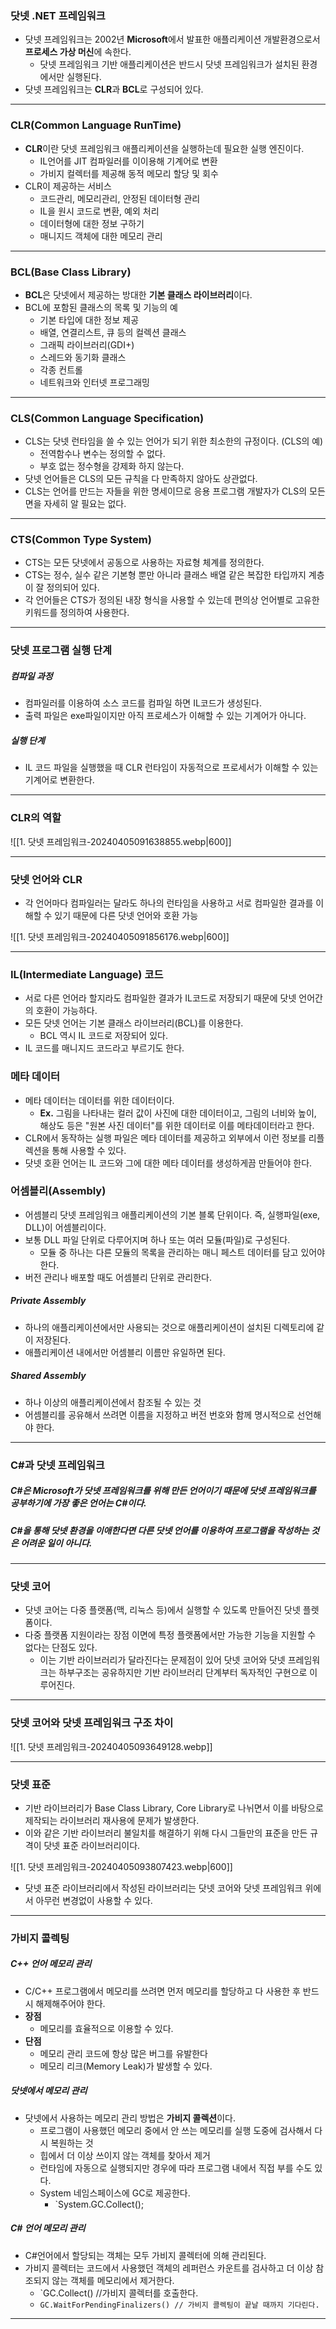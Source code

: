 ### 닷넷 .NET 프레임워크
- 닷넷 프레임워크는 2002년 **Microsoft**에서 발표한 애플리케이션 개발환경으로서 **프로세스 가상 머신**에 속한다.
	- 닷넷 프레임워크 기반 애플리케이션은 반드시 닷넷 프레임워크가 설치된 환경에서만 실행된다.
- 닷넷 프레임워크는 **CLR**과 **BCL**로 구성되어 있다.
---
### CLR(Common Language RunTime)
- **CLR**이란 닷넷 프레임워크 애플리케이션을 실행하는데 필요한 실행 엔진이다.
	- IL언어를 JIT 컴파일러를 이이용해 기계어로 변환
	- 가비지 컬렉터를 제공해 동적 메모리 할당 및 회수
- CLR이 제공하는 서비스
	- 코드관리, 메모리관리, 안정된 데이터형 관리
	- IL을 원시 코드로 변환, 예외 처리
	- 데이터형에 대한 정보 구하기
	- 매니지드 객체에 대한 메모리 관리
---
### BCL(Base Class Library)
- **BCL**은 닷넷에서 제공하는 방대한 **기본 클래스 라이브러리**이다.
- BCL에 포함된 클래스의 목록 및 기능의 예
	- 기본 타입에 대한 정보 제공
	- 배열, 연결리스트, 큐 등의 컬렉션 클래스
	- 그래픽 라이브러리(GDI+)
	- 스레드와 동기화 클래스
	- 각종 컨트롤
	- 네트워크와 인터넷 프로그래밍
---
### CLS(Common Language Specification)
- CLS는 닷넷 런타임을 쓸 수 있는 언어가 되기 위한 최소한의 규정이다. (CLS의 예)
	- 전역함수나 변수는 정의할 수 없다.
	- 부호 없는 정수형을 강제화 하지 않는다.
- 닷넷 언어들은 CLS의 모든 규칙을 다 만족하지 않아도 상관없다.
- CLS는 언어를 만드는 자들을 위한 명세이므로 응용 프로그램 개발자가 CLS의 모든 면을 자세히 알 필요는 없다.
---
### CTS(Common Type System)
- CTS는 모든 닷넷에서 공동으로 사용하는 자료형 체계를 정의한다.
- CTS는 정수, 실수 같은 기본형 뿐만 아니라 클래스 배열 같은 복잡한 타입까지 계층이 잘 정의되어 있다.
- 각 언어들은 CTS가 정의된 내장 형식을 사용할 수 있는데 편의상 언어별로 고유한 키워드를 정의하여 사용한다.
---
### 닷넷 프로그램 실행 단계
##### 컴파일 과정
- 컴파일러를 이용하여 소스 코드를 컴파일 하면 IL코드가 생성된다.
- 출력 파일은 exe파일이지만 아직 프로세스가 이해할 수 있는 기계어가 아니다.
##### 실행 단계
- IL 코드 파일을 실행했을 때 CLR 런타임이 자동적으로 프로세서가 이해할 수 있는 기계어로 변환한다.
---
### CLR의 역할

![[1. 닷넷 프레임워크-20240405091638855.webp|600]]

---
### 닷넷 언어와 CLR
- 각 언어마다 컴파일러는 달라도 하나의 런타임을 사용하고 서로 컴파일한 결과를 이해할 수 있기 때문에 다른 닷넷 언어와 호환 가능

![[1. 닷넷 프레임워크-20240405091856176.webp|600]]

---
### IL(Intermediate Language) 코드
- 서로 다른 언어라 할지라도 컴파일한 결과가 IL코드로 저장되기 때문에 닷넷 언어간의 호환이 가능하다.
- 모든 닷넷 언어는 기본 클래스 라이브러리(BCL)를 이용한다.
	- BCL 역시 IL 코드로 저장되어 있다.
- IL 코드를 매니지드 코드라고 부르기도 한다.

### 메타 데이터
- 메타 데이터는 데이터를 위한 데이터이다.
	- **Ex.** 그림을 나타내는 컬러 값이 사진에 대한 데이터이고, 그림의 너비와 높이, 해상도 등은 "원본 사진 데이터"를 위한 데이터로 이를 메타데이터라고 한다.
- CLR에서 동작하는 실행 파일은 메타 데이터를 제공하고 외부에서 이런 정보를 리플렉션을 통해 사용할 수 있다.
- 닷넷 호환 언어는 IL 코드와 그에 대한 메타 데이터를 생성하게끔 만들어야 한다.

### 어셈블리(Assembly)
- 어셈블리 닷넷 프레임워크 애플리케이션의 기본 블록 단위이다. 즉, 실행파일(exe, DLL)이 어셈블리이다.
- 보통 DLL 파일 단위로 다루어지며 하나 또는 여러 모듈(파일)로 구성된다.
	- 모듈 중 하나는 다른 모듈의 목록을 관리하는 매니 페스트 데이터를 담고 있어야 한다.
- 버전 관리나 배포할 때도 어셈블리 단위로 관리한다.
##### Private Assembly
- 하나의 애플리케이션에서만 사용되는 것으로 애플리케이션이 설치된 디렉토리에 같이 저장된다.
- 애플리케이션 내에서만 어셈블리 이름만 유일하면 된다.
##### Shared Assembly
- 하나 이상의 애플리케이션에서 참조될 수 있는 것
- 어셈블리를 공유해서 쓰려면 이름을 지정하고 버전 번호와 함께 명시적으로 선언해야 한다.
---
### C#과 닷넷 프레임워크
##### C#은 Microsoft가 닷넷 프레임워크를 위해 만든 언어이기 때문에 닷넷 프레임워크를 공부하기에 가장 좋은 언어는 C#이다.

##### C#을 통해 닷넷 환경을 이애한다면 다른 닷넷 언어를 이용하여 프로그램을 작성하는 것은 어려운 일이 아니다.
---
### 닷넷 코어
- 닷넷 코어는 다중 플랫폼(맥, 리눅스 등)에서 실행할 수 있도록 만들어진 닷넷 플렛폼이다.
- 다중 플랫폼 지원이라는 장점 이면에 특정 플랫폼에서만 가능한 기능을 지원할 수 없다는 단점도 있다.
	- 이는 기반 라이브러리가 달라진다는 문제점이 있어 닷넷 코어와 닷넷 프레임워크는 하부구조는 공유하지만 기반 라이브러리 단계부터 독자적인 구현으로 이루어진다.
---
### 닷넷 코어와 닷넷 프레임워크 구조 차이

![[1. 닷넷 프레임워크-20240405093649128.webp]]

---
### 닷넷 표준
- 기반 라이브러리가 Base Class Library, Core Library로 나뉘면서 이를 바탕으로 제작되는 라이브러리 재사용에 문제가 발생한다.
- 이와 같은 기반 라이브러리 불일치를 해결하기 위해 다시 그들만의 표준을 만든 규격이 닷넷 표준 라이브러리이다.

![[1. 닷넷 프레임워크-20240405093807423.webp|600]]
- 닷넷 표준 라이브러리에서 작성된 라이브러리는 닷넷 코어와 닷넷 프레임워크 위에서 아무런 변경없이 사용할 수 있다.
---
### 가비지 콜렉팅
##### C++ 언어 메모리 관리
- C/C++ 프로그램에서 메모리를 쓰려면 먼저 메모리를 할당하고 다 사용한 후 반드시 해제해주어야 한다.
- **장점**
	- 메모리를 효율적으로 이용할 수 있다.
- **단점**
	- 메모리 관리 코드에 항상 많은 버그를 유발한다
	- 메모리 리크(Memory Leak)가 발생할 수 있다.
##### 닷넷에서 메모리 관리
- 닷넷에서 사용하는 메모리 관리 방법은 **가비지 콜렉션**이다.
	- 프로그램이 사용했던 메모리 중에서 안 쓰는 메모리를 실행 도중에 검사해서 다시 복원하는 것
	- 힙에서 더 이상 쓰이지 않는 객체를 찾아서 제거
	- 런타임에 자동으로 실행되지만 경우에 따라 프로그램 내에서 직접 부를 수도 있다.
	- System 네임스페이스에 GC로 제공한다.
		- `System.GC.Collect();
##### C# 언어 메모리 관리
- C#언어에서 할당되는 객체는 모두 가비지 콜렉터에 의해 관리된다.
- 가비지 콜렉터는 코드에서 사용했던 객체의 레퍼런스 카운트를 검사하고 더 이상 참조되지 않는 객체를 메모리에서 제거한다.
	- `GC.Collect() //가비지 콜렉터를 호출한다.
	- `GC.WaitForPendingFinalizers() // 가비지 콜렉팅이 끝날 때까지 기다린다.`
---
